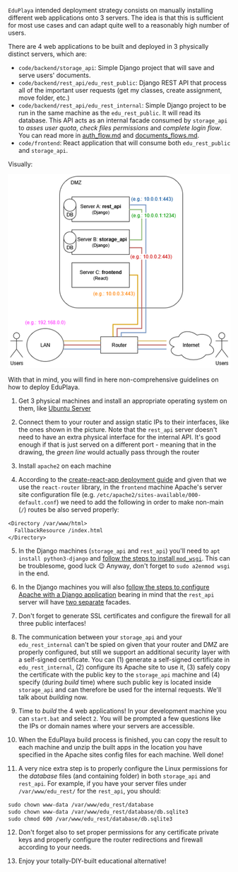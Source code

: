 `EduPlaya` intended deployment strategy consists on manually installing different web applications onto 3 servers. The idea is that this is sufficient for most use cases and can adapt quite well to a reasonably high number of users.

There are 4 web applications to be built and deployed in 3 physically distinct servers, which are:

* `code/backend/storage_api`: Simple Django project that will save and serve users' documents.
* `code/backend/rest_api/edu_rest_public`: Django REST API that process all of the important user requests (get my classes, create assignment, move folder, etc.)
* `code/backend/rest_api/edu_rest_internal`: Simple Django project to be run in the same machine as the `edu_rest_public`. It will read its database. This API acts as an internal facade consumed by `storage_api` to _asses user quota_, _check files permissions_ and _complete login flow_. You can read more in [auth_flow.md](auth_flow.md) and [documents_flows.md](documents_flows.md).
* `code/frontend`: React application that will consume both `edu_rest_public` and `storage_api`.

Visually:

![](three_servers_architecture.png)

With that in mind, you will find in here non-comprehensive guidelines on how to deploy EduPlaya.

1. Get 3 physical machines and install an appropriate operating system on them, like [Ubuntu Server](https://ubuntu.com/download/server)

2. Connect them to your router and assign static IPs to their interfaces, like the ones shown in the picture. Note that the `rest_api` server doesn't need to have an extra physical interface for the internal API. It's good enough if that is just served on a different port - meaning that in the drawing, the _green line_ would actually pass through the router

3. Install `apache2` on each machine

4. According to the [create-react-app deployment guide](https://create-react-app.dev/docs/deployment/#serving-apps-with-client-side-routing) and given that we use the `react-router` library, in the `frontend` machine Apache's server site configuration file (e.g. `/etc/apache2/sites-available/000-default.conf`) we need to add the following in order to make non-main (`/`) routes be also served properly:

```
<Directory /var/www/html>
  FallbackResource /index.html
</Directory>
```

5. In the Django machines (`storage_api` and `rest_api`) you'll need to `apt install python3-django` and [follow the steps to install `mod_wsgi`](https://modwsgi.readthedocs.io/en/develop/user-guides/quick-installation-guide.html). This can be troublesome, good luck :wink: Anyway, don't forget to `sudo a2enmod wsgi` in the end.

6. In the Django machines you will also [follow the steps to configure Apache with a Django application](https://docs.djangoproject.com/en/5.1/howto/deployment/wsgi/modwsgi/) bearing in mind that the `rest_api` server will have [two separate](https://www.blopig.com/blog/2021/05/hosting-multiple-flask-apps-using-apache-mod_wsgi/) facades.

7. Don't forget to generate SSL certificates and configure the firewall for all three public interfaces!

8. The communication between your `storage_api` and your `edu_rest_internal` can't be spied on given that your router and DMZ are properly configured, but still we support an additional security layer with a self-signed certificate. You can (1) generate a self-signed certificate in `edu_rest_internal`, (2) configure its Apache site to use it, (3) safely copy the certificate with the public key to the `storage_api` machine and (4) specify (during _build_ time) where such public key is located inside `storage_api` and can therefore be used for the internal requests. We'll talk about _building_ now.

9. Time to _build_ the 4 web applications! In your development machine you can `start.bat` and select `2`. You will be prompted a few questions like the IPs or domain names where your servers are accessible.

10. When the EduPlaya build process is finished, you can copy the result to each machine and unzip the built apps in the location you have specified in the Apache sites config files for each machine. Well done!

11. A very nice extra step is to properly configure the Linux permissions for the _database_ files (and containing folder) in both `storage_api` and `rest_api`. For example, if you have your server files under `/var/www/edu_rest/` for the `rest_api`, you should:

```
sudo chown www-data /var/www/edu_rest/database
sudo chown www-data /var/www/edu_rest/database/db.sqlite3
sudo chmod 600 /var/www/edu_rest/database/db.sqlite3
```

12. Don't forget also to set proper permissions for any certificate private keys and properly configure the router redirections and firewall according to your needs.

13. Enjoy your totally-DIY-built educational alternative!
